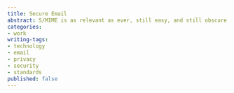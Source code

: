 ```yaml
---
title: Secure Email
abstract: S/MIME is as relevant as ever, still easy, and still obscure.
categories:
- work
writing-tags:
- technology
- email
- privacy
- security
- standards
published: false
---
```



